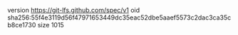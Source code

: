 version https://git-lfs.github.com/spec/v1
oid sha256:55f4e3119d56f47971653449dc35eac52dbe5aaef5573c2dac3ca35cb8ce1730
size 1015

